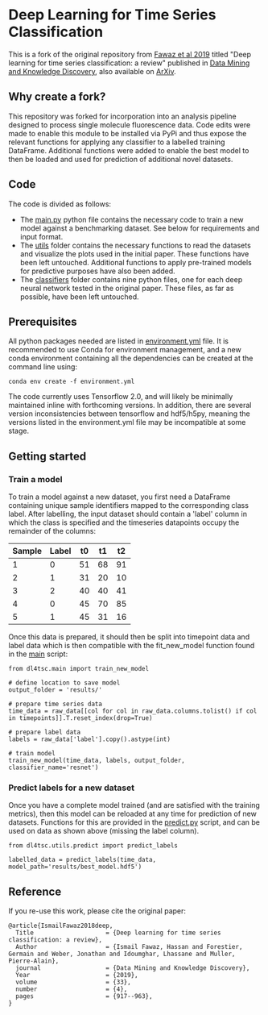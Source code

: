 # Deep Learning for Time Series Classification

This is a fork of the original repository from [Fawaz et al 2019](https://link.springer.com/article/10.1007%2Fs10618-019-00619-1) titled "Deep learning for time series classification: a review" published in [Data Mining and Knowledge Discovery](https://link.springer.com/journal/10618), also available on [ArXiv](https://arxiv.org/pdf/1809.04356.pdf).

## Why create a fork?

This repository was forked for incorporation into an analysis pipeline designed to process single molecule fluorescence data. Code edits were made to enable this module to be installed via PyPi and thus expose the relevant functions for applying any classifier to a labelled training DataFrame. Additional functions were added to enable the best model to then be loaded and used for prediction of additional novel datasets.

## Code

The code is divided as follows:

- The [main.py](https://github.com/hfawaz/dl-4-tsc/blob/master/main.py) python file contains the necessary code to train a new model against a benchmarking dataset. See below for requirements and input format.
- The [utils](https://github.com/hfawaz/dl-4-tsc/tree/master/utils) folder contains the necessary functions to read the datasets and visualize the plots used in the initial paper. These functions have been left untouched. Additional functions to apply pre-trained models for predictive purposes have also been added.
- The [classifiers](https://github.com/hfawaz/dl-4-tsc/tree/master/classifiers) folder contains nine python files, one for each deep neural network tested in the original paper. These files, as far as possible, have been left untouched.

## Prerequisites

All python packages needed are listed in [environment.yml](environment.yml) file. It is recommended to use Conda for environment management, and a new conda environment containing all the dependencies can be created at the command line using:

```conda env create -f environment.yml```

The code currently uses Tensorflow 2.0, and will likely be minimally maintained inline with forthcoming versions. In addition, there are several version inconsistencies between tensorflow and hdf5/h5py, meaning the versions listed in the environment.yml file may be incompatible at some stage.

## Getting started

### Train a model

To train a model against a new dataset, you first need a DataFrame containing unique sample identifiers mapped to the corresponding class label. After labelling, the input dataset should contain a 'label' column in which the class is specified and the timeseries datapoints occupy the remainder of the columns:

|Sample   | Label   | t0  | t1  | t2  |
|---------|---------|-----|-----|-----|
| 1       |0        | 51  |68   |91   |
| 2       |1        | 31  |20   |10   |
| 3       |2        | 40  |40   |41   |
| 4       |0        | 45  |70   |85   |
| 5       |1        | 45  |31   |16   |

Once this data is prepared, it should then be split into timepoint data and label data which is then compatible with the fit_new_model function found in the [main](main.py) script:

```
from dl4tsc.main import train_new_model

# define location to save model
output_folder = 'results/'

# prepare time series data
time_data = raw_data[[col for col in raw_data.columns.tolist() if col in timepoints]].T.reset_index(drop=True)

# prepare label data
labels = raw_data['label'].copy().astype(int)

# train model
train_new_model(time_data, labels, output_folder, classifier_name='resnet')

```
### Predict labels for a new dataset

Once you have a complete model trained (and are satisfied with the training metrics), then this model can be reloaded at any time for prediction of new datasets. Functions for this are provided in the [predict.py](predict.py) script, and can be used on data as shown above (missing the label column). 
```
from dl4tsc.utils.predict import predict_labels

labelled_data = predict_labels(time_data, model_path='results/best_model.hdf5')

```

## Reference

If you re-use this work, please cite the original paper:

```
@article{IsmailFawaz2018deep,
  Title                    = {Deep learning for time series classification: a review},
  Author                   = {Ismail Fawaz, Hassan and Forestier, Germain and Weber, Jonathan and Idoumghar, Lhassane and Muller, Pierre-Alain},
  journal                  = {Data Mining and Knowledge Discovery},
  Year                     = {2019},
  volume                   = {33},
  number                   = {4},
  pages                    = {917--963},
}
```